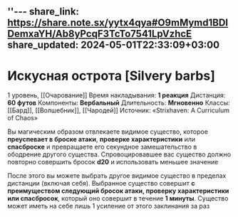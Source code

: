 ''---
share_link: https://share.note.sx/yytx4qya#O9mMymd1BDIDemxaYH/Ab8yPcqF3TcTo7541LpVzhcE
share_updated: 2024-05-01T22:33:09+03:00
---
# Искусная острота [Silvery barbs]
1 уровень, [[Очарование]]
Время накладывания: **1 реакция**
Дистанция: **60 футов**
Компоненты: **Вербальный**
Длительность: **Мгновенно**
Классы: [[Бард]], [[Волшебник]], [[Чародей]]
Источник: «Strixhaven: A Curriculum of Chaos»

Вы магическим образом отвлекаете видимое существо, которое **преуспевает в броске атаки**, **проверке характеристики** или **спасброске** и превращаете его секундное замешательство в ободрение другого существа. Спровоцировавшее вас существо должно повторно совершить бросок **d20** и использовать меньшее значение

После этого вы можете выбрать другое видимое существо в пределах дистанции (включая себя). Выбранное существо совершит **с преимуществом следующий бросок атаки, проверку характеристики или спасбросок**, который оно совершит в течение **1 минуты**. Существо может иметь на себе лишь 1 усиление от этого заклинания за раз